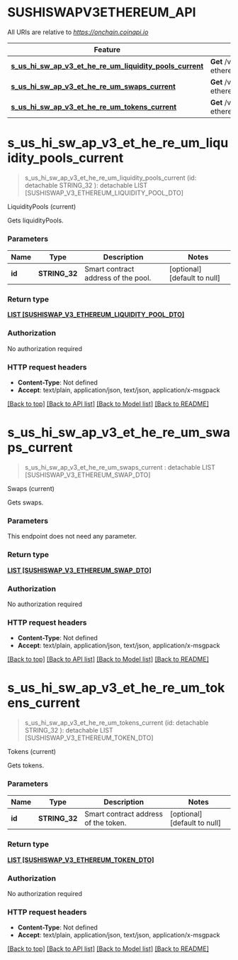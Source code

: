 # SUSHISWAPV3ETHEREUM_API

All URIs are relative to *https://onchain.coinapi.io*

Feature | HTTP request | Description
------------- | ------------- | -------------
[**s_us_hi_sw_ap_v3_et_he_re_um_liquidity_pools_current**](SUSHISWAPV3ETHEREUM_API.md#s_us_hi_sw_ap_v3_et_he_re_um_liquidity_pools_current) | **Get** /v1/dapps/sushiswap-v3-ethereum/liquidityPools/current | LiquidityPools (current)
[**s_us_hi_sw_ap_v3_et_he_re_um_swaps_current**](SUSHISWAPV3ETHEREUM_API.md#s_us_hi_sw_ap_v3_et_he_re_um_swaps_current) | **Get** /v1/dapps/sushiswap-v3-ethereum/swaps/current | Swaps (current)
[**s_us_hi_sw_ap_v3_et_he_re_um_tokens_current**](SUSHISWAPV3ETHEREUM_API.md#s_us_hi_sw_ap_v3_et_he_re_um_tokens_current) | **Get** /v1/dapps/sushiswap-v3-ethereum/tokens/current | Tokens (current)


# **s_us_hi_sw_ap_v3_et_he_re_um_liquidity_pools_current**
> s_us_hi_sw_ap_v3_et_he_re_um_liquidity_pools_current (id:  detachable STRING_32 ): detachable LIST [SUSHISWAP_V3_ETHEREUM_LIQUIDITY_POOL_DTO]


LiquidityPools (current)

Gets liquidityPools.


### Parameters

Name | Type | Description  | Notes
------------- | ------------- | ------------- | -------------
 **id** | **STRING_32**| Smart contract address of the pool. | [optional] [default to null]

### Return type

[**LIST [SUSHISWAP_V3_ETHEREUM_LIQUIDITY_POOL_DTO]**](SUSHISWAP_V3_ETHEREUM.LiquidityPoolDTO.md)

### Authorization

No authorization required

### HTTP request headers

 - **Content-Type**: Not defined
 - **Accept**: text/plain, application/json, text/json, application/x-msgpack

[[Back to top]](#) [[Back to API list]](../README.md#documentation-for-api-endpoints) [[Back to Model list]](../README.md#documentation-for-models) [[Back to README]](../README.md)

# **s_us_hi_sw_ap_v3_et_he_re_um_swaps_current**
> s_us_hi_sw_ap_v3_et_he_re_um_swaps_current : detachable LIST [SUSHISWAP_V3_ETHEREUM_SWAP_DTO]


Swaps (current)

Gets swaps.


### Parameters
This endpoint does not need any parameter.

### Return type

[**LIST [SUSHISWAP_V3_ETHEREUM_SWAP_DTO]**](SUSHISWAP_V3_ETHEREUM.SwapDTO.md)

### Authorization

No authorization required

### HTTP request headers

 - **Content-Type**: Not defined
 - **Accept**: text/plain, application/json, text/json, application/x-msgpack

[[Back to top]](#) [[Back to API list]](../README.md#documentation-for-api-endpoints) [[Back to Model list]](../README.md#documentation-for-models) [[Back to README]](../README.md)

# **s_us_hi_sw_ap_v3_et_he_re_um_tokens_current**
> s_us_hi_sw_ap_v3_et_he_re_um_tokens_current (id:  detachable STRING_32 ): detachable LIST [SUSHISWAP_V3_ETHEREUM_TOKEN_DTO]


Tokens (current)

Gets tokens.


### Parameters

Name | Type | Description  | Notes
------------- | ------------- | ------------- | -------------
 **id** | **STRING_32**| Smart contract address of the token. | [optional] [default to null]

### Return type

[**LIST [SUSHISWAP_V3_ETHEREUM_TOKEN_DTO]**](SUSHISWAP_V3_ETHEREUM.TokenDTO.md)

### Authorization

No authorization required

### HTTP request headers

 - **Content-Type**: Not defined
 - **Accept**: text/plain, application/json, text/json, application/x-msgpack

[[Back to top]](#) [[Back to API list]](../README.md#documentation-for-api-endpoints) [[Back to Model list]](../README.md#documentation-for-models) [[Back to README]](../README.md)

